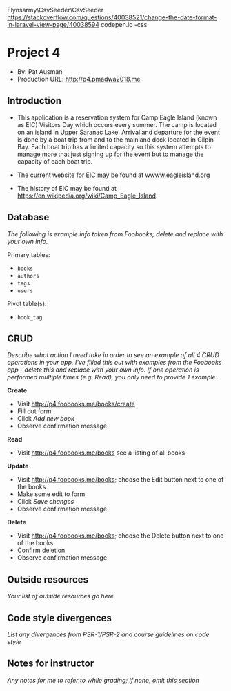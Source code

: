 Flynsarmy\CsvSeeder\CsvSeeder
https://stackoverflow.com/questions/40038521/change-the-date-format-in-laravel-view-page/40038594
codepen.io -css

# Project 4
+ By: Pat Ausman
+ Production URL: <http://p4.pmadwa2018.me>

## Introduction
* This application is a reservation system for Camp Eagle Island (known as EIC) Visitors Day which occurs every summer. The camp is located on an island in Upper Saranac Lake.  Arrival and departure for the event is done by a boat trip from and to the mainland dock located in Gilpin Bay.  Each boat trip has a limited capacity so this system attempts to manage more that just signing up for the event but to manage the capacity of each boat trip. 

* The current website for EIC may be found at wwww.eagleisland.org 
* The history of EIC may be found at https://en.wikipedia.org/wiki/Camp_Eagle_Island.

## Database
*The following is example info taken from Foobooks; delete and replace with your own info.*

Primary tables:
  + `books`
  + `authors`
  + `tags`
  + `users`
  
Pivot table(s):
  + `book_tag`


## CRUD
*Describe what action I need take in order to see an example of all 4 CRUD operations in your app. I've filled this out with examples from the Foobooks app - delete this and replace with your own info. If one operation is performed multiple times (e.g. Read), you only need to provide 1 example.*

__Create__
  + Visit <http://p4.foobooks.me/books/create>
  + Fill out form
  + Click *Add new book*
  + Observe confirmation message
  
__Read__
  + Visit <http://p4.foobooks.me/books> see a listing of all books
  
__Update__
  + Visit <http://p4.foobooks.me/books>; choose the Edit button next to one of the books
  + Make some edit to form
  + Click *Save changes*
  + Observe confirmation message
  
__Delete__
  + Visit <http://p4.foobooks.me/books>; choose the Delete button next to one of the books
  + Confirm deletion
  + Observe confirmation message

## Outside resources
*Your list of outside resources go here*

## Code style divergences
*List any divergences from PSR-1/PSR-2 and course guidelines on code style*

## Notes for instructor
*Any notes for me to refer to while grading; if none, omit this section*

